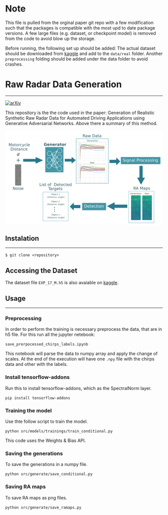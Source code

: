 # Note
This file is pulled from the orginal paper git repo with a few modification such that the packages is compatible with the most upd to date package versions. A few large files (e.g. dataset, or checkpoint model) is removed from the code to avoid blow up the storage. 

Before running, the following set up should be added:
The actual dataset should be downloaded from [kaggle](https://www.kaggle.com/datasets/eduardocandioto/raw-radar-data?select=EXP_17_M.h5) and add to the `data/real` folder. Another `preprocessing` folding should be added under the data folder to avoid crashes.

# Raw Radar Data Generation
---

[![arXiv](https://img.shields.io/badge/arXiv%20papr-2404.02905-b31b1b.svg)](https://arxiv.org/abs/2308.02632 
)&nbsp;

This repository is the the code used in the paper: Generation of Realistic Synthetic Raw Radar Data for Automated Driving Applications using Generative Adversarial Networks. Above there a summary of this method.

![Summary of the Approach](summary.png "Summary of the Approach")

## Instalation
---
```console
$ git clone <repository>
```

## Accessing the Dataset

The dataset file `EXP_17_M.h5` is also avaiable on [kaggle](https://www.kaggle.com/datasets/eduardocandioto/raw-radar-data?select=EXP_17_M.h5).

## Usage
---


### Preprocessing 
In order to perform the training is necessary preprocess the data, that are in h5 file. For this run all the jupyter netebook:
```console
save_prerpocessed_chirps_labels.ipynb
```
This notebook will parse the data to numpy array and apply the change of scales. At the end of the execution will have one `.npy` file with the chirps data and other with the labels.

### Install tensorflow-addons 
Run this to install tensorflow-addons, which as the SpectralNorm layer.
```console
pip install tensorflow-addons
```

### Training the model
Use thte follow script to train the model.
```console
python src/models/trainings/train_conditional.py
```
This code uses the Weights & Bias API.

### Saving the generations
To save the generations in a numpy file.
```console
python src/generate/save_conditional.py
```

### Saving RA maps
To save RA maps as png files.
```console
python src/generate/save_ramaps.py
```
